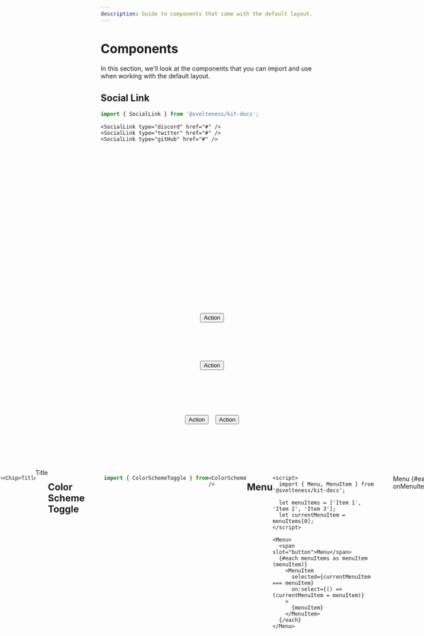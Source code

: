```yaml
---
description: Guide to components that come with the default layout.
---
```


# Components

In this section, we'll look at the components that you can import and use when working with
the default layout.

## Social Link

<script>
import { SocialLink } from '$lib';
</script>

```js copy
import { SocialLink } from '@svelteness/kit-docs';
```

```svelte copy
<SocialLink type="discord" href="#" />
<SocialLink type="twitter" href="#" />
<SocialLink type="gitHub" href="#" />
```

<div style="display: flex; justify-content: center;">
  <SocialLink type="discord" href="#" />
  <div style="margin: 0 1rem;" />
  <SocialLink type="twitter" href="#" />
  <div style="margin: 0 1rem;" />
  <SocialLink type="gitHub" href="#" />
</div>

## Tabbed Links

```js copy
import { TabbedLinks } from '@svelteness/kit-docs';
```

```svelte copy
<TabbedLinks
  links={[
    { title: 'First Tab', href: '/first-tab-link' },
    { title: 'Second Tab', href: '/second-tab-link' },
  ]}
/>
```

<div style="display: flex; justify-content: center;">
  <TabbedLinks 
    links={[
      { title: 'First Tab', href: '/docs/default-layout/components' },
      { title: 'Second Tab', href: '#' },
    ]} 
  />
</div>

## Button

<script>
import { Button } from '$lib';
</script>

```js copy
import { Button } from '@svelteness/kit-docs';
```

### Default

```svelte copy
<Button>Action</Button>
```

<div style="display: flex; justify-content: center;">
  <Button>Action</Button>
</div>

### Link

```svelte copy
<Button href="#">Action</Button>
```

<div style="display: flex; justify-content: center;">
  <Button href="#">Action</Button>
</div>

### Raised

```svelte copy
<Button primary type="raised">Action</Button>
<Button type="raised">Action</Button>
```

<div style="display: flex; justify-content: center;">
  <Button primary type="raised">Action</Button>
  <div style="margin: 0 8px;"></div>
  <Button type="raised">Action</Button>
</div>

### Arrow

```svelte copy
<Button arrow="left">Previous</Button>
<Button arrow="right">Next</Button>
```

<div style="display: flex; justify-content: center;">
  <Button arrow="left">Previous</Button>
  <div style="margin: 0 1.5rem;" />
  <Button arrow="right">Next</Button>
</div>

## Select

<script>
import { Select } from '$lib';
</script>

```svelte copy
<script>
  import { Select } from '@svelteness/kit-docs';

  let options = ['Option A', 'Option B', 'Option C'];
  let value = options[0];
</script>

<Select title="Title" {options} bind:value />
```

<div style="display: flex; justify-content: center;">
  <Select title="Title" options={['Option A', 'Option B', 'Option C']} />
</div>

## Chip

<script>
import { Chip } from '$lib';
</script>

```js copy
import { Chip } from '@svelteness/kit-docs';
```

```svelte copy
<Chip>Title</Chip>
```

<div style="display: flex; justify-content: center;">
  <Chip>Title</Chip>
</div>

## Color Scheme Toggle

<script>
import { ColorSchemeToggle } from '$lib';
</script>

```js copy
import { ColorSchemeToggle } from '@svelteness/kit-docs';
```

```svelte copy
<ColorSchemeToggle />
```

<div style="display: flex; justify-content: center;">
  <ColorSchemeToggle />
</div>

## Menu

<script>
import { Menu, MenuItem } from '$lib';

let menuItems = ['Item 1', 'Item 2', 'Item 3'];
let currentMenuItem = menuItems[0];

function onMenuItemSelect(item) {
  currentMenuItem = item;
}
</script>

```svelte copy
<script>
  import { Menu, MenuItem } from '@svelteness/kit-docs';

  let menuItems = ['Item 1', 'Item 2', 'Item 3'];
  let currentMenuItem = menuItems[0];
</script>

<Menu>
  <span slot="button">Menu</span>
  {#each menuItems as menuItem (menuItem)}
    <MenuItem
      selected={currentMenuItem === menuItem}
      on:select={() => (currentMenuItem = menuItem)}
    >
      {menuItem}
    </MenuItem>
  {/each}
</Menu>
```

<div style="display: flex; justify-content: center;">
  <Menu>
    <span slot="button">Menu</span>
    {#each menuItems as menuItem (menuItem)}
      <MenuItem selected={currentMenuItem === menuItem} on:select={() => onMenuItemSelect(menuItem)}>
        {menuItem}
      </MenuItem>
    {/each}
  </Menu>
</div>

## Popover

<script>
import { Popover } from '$lib';
</script>

```svelte copy
<script>
  import { Popover } from '@svelteness/kit-docs';
</script>

<Popover overlay>
  <span slot="button">Popover</span>
  Content here.
</Popover>
```

<div style="display: flex; justify-content: center;">
  <Popover overlay>
    <span slot="button">Popover</span>
    Content here.
  </Popover>
</div>
